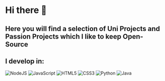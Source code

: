 # Hi there 👋
## Here you will find a selection of Uni Projects and Passion Projects which I like to keep Open-Source

## I develop in:
<img alt="NodeJS" src="https://img.shields.io/badge/node.js-%2343853D.svg?&style=for-the-badge&logo=node.js&logoColor=white"/> 	<img alt="JavaScript" src="https://img.shields.io/badge/javascript-%23323330.svg?&style=for-the-badge&logo=javascript&logoColor=%23F7DF1E"/>  <img alt="HTML5" src="https://img.shields.io/badge/html5-%23E34F26.svg?&style=for-the-badge&logo=html5&logoColor=white"/> <img alt="CSS3" src="https://img.shields.io/badge/css3-%231572B6.svg?&style=for-the-badge&logo=css3&logoColor=white"/>  <img alt="Python" src="https://img.shields.io/badge/python-%2314354C.svg?&style=for-the-badge&logo=python&logoColor=white"/>  	<img alt="Java" src="https://img.shields.io/badge/java-%23ED8B00.svg?&style=for-the-badge&logo=java&logoColor=white"/>
